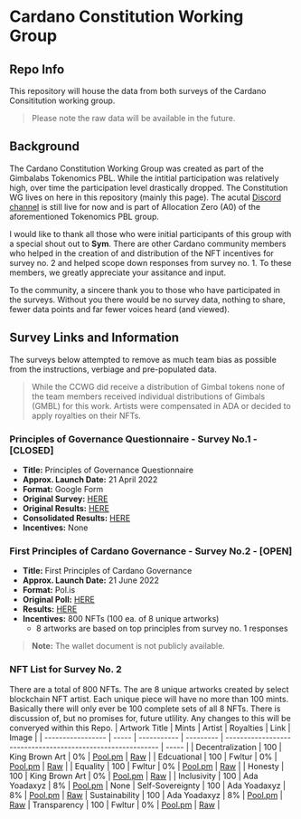 # Cardano Constitution Working Group

## Repo Info

This repository will house the data from both surveys of the Cardano Consititution working group.

> Please note the raw data will be available in the future.

## Background

The Cardano Constitution Working Group was created as part of the Gimbalabs Tokenomics PBL. While the intitial participation was relatively high, over time the participation level drastically dropped. The Constitution WG lives on here in this repository (mainly this page). The acutal [Discord channel](https://discord.com/channels/767416282198835220/958407168174985306) is still live for now and is part of Allocation Zero (A0) of the aforementioned Tokenomics PBL group.

I would like to thank all those who were initial participants of this group with a special shout out to **Sym**. There are other Cardano community members who helped in the creation of and distribution of the NFT incentives for survey no. 2 and helped scope down responses from survey no. 1. To these members, we greatly appreciate your assitance and input.

To the community, a sincere thank you to those who have participated in the surveys. Without you there would be no survey data, nothing to share, fewer data points and far fewer voices heard (and viewed).

## Survey Links and Information

The surveys below attempted to remove as much team bias as possible from the instructions, verbiage and pre-populated data.

> While the CCWG did receive a distribution of Gimbal tokens none of the team members received individual distributions of Gimbals (GMBL) for this work. Artists were compensated in ADA or decided to apply royalties on their NFTs.

### **Principles of Governance Questionnaire** - Survey No.1 - [CLOSED]
- **Title:** Principles of Governance Questionnaire
- **Approx. Launch Date:** 21 April 2022
- **Format:** Google Form
- **Original Survey:** [HERE](https://forms.gle/Cqg7Ky18oDsSVcd2A)
- **Original Results:** [HERE](https://docs.google.com/spreadsheets/d/1vNg2ZuQhck4yzeT-W9w7L9j4lLrCM9at4aiLnMzHm5Q/edit?usp=sharing)
- **Consolidated Results:** [HERE](https://docs.google.com/spreadsheets/d/1d2AyUBqWxpf1faALfnNK1w2AKCij7P4sOfXXGvjxP9E/edit?usp=sharing)
- **Incentives:** None

### **First Principles of Cardano Governance** - Survey No.2 - [OPEN]
- **Title:** First Principles of Cardano Governance
- **Approx. Launch Date:** 21 June 2022
- **Format:** Pol.is
- **Original Poll:** [HERE](https://pol.is/7uvyfnprjb)
- **Results:** [HERE](https://pol.is/report/r6kea3yeenemaeyhdxzrw)
- **Incentives:** 800 NFTs (100 ea. of 8 unique artworks)
  - 8 artworks are based on top principles from survey no. 1 responses   
> **Note:** The wallet document is not publicly available.

### NFT List for Survey No. 2
There are a total of 800 NFTs. The are 8 unique artworks created by select blockchain NFT artist. Each unique piece will have no more than 100 mints. Basically there will only ever be 100 complete sets of all 8 NFTs. There is discussion of, but no promises for, future utlility. Any changes to this will be converyed within this Repo.
|  Artwork Title    | Mints | Artist          | Royalties | Link                                                         | Image |
| ----------------- | ----- | -----------     | --------- | -----------------------------------------------------------  | ----- |
| Decentralization  | 100   | King Brown Art  | 0%        | [Pool.pm](https://pool.pm/asset1us05mfn9kk0jxafaqhu2wnfmkjqxlltt6ypfh0)                                                             | [Raw](https://bafybeifkq7sdpz722krg26ed367arpbrgqimpuokpp3suak6tf3ftyiqym.ipfs.nftstorage.link) |
| Edcuational       | 100   | Fwltur          | 0%        | [Pool.pm](https://pool.pm/asset1r7gn8wznagymahcn507qhjy0vg53tw5spzay0m)                                                             | [Raw](https://nftstorage.link/ipfs/QmRbU48X9RyBjeaPPiPJvKpfQE6xkf5AcpNktbyxt16RN9 ) | 
| Equality          | 100   | Fwltur          | 0%        | [Pool.pm](https://pool.pm/asset1ggnrn7m68y6t2lyrryftgv8xrr02qgcz9h2cs8)                                                             | [Raw](https://bafybeica2uubqasgaftdsyeuryw5h6yasumfrcurdzvymush4sjn7kgeui.ipfs.nftstorage.link) | 
| Honesty           | 100   | King Brown Art  | 0%        | [Pool.pm](https://pool.pm/asset10lrp5xhhmce93cmnp8myjtn4wrqlals0lkjnl8)                                                              | [Raw](https://bafybeidis5z6dx2ne7b6jwhvplqk3zl5qzwqbp6hkwxqtizdgyxaioeboa.ipfs.nftstorage.link) | 
| Inclusivity       | 100   | Ada Yoadaxyz    | 8%        | [Pool.pm](https://pool.pm/asset10xkr6wk43w8kpmym9rlgaffqzq5rt9yaf0yt6m) | None
| Self-Sovereignty  | 100   | Ada Yoadaxyz    | 8%        | [Pool.pm](https://pool.pm/asset1fa2v64ezl55xz5xnfjy599mrssyajwthq8w74p) | [Raw](https://bafybeichxhcgb6xzljbxznwsa33bumy33m4nj4m5aeqbvkymmr5agi7c6a.ipfs.nftstorage.link)
| Sustainability    | 100   | Ada Yoadaxyz    | 8%        | [Pool.pm](https://pool.pm/asset1t2x6ypx027awxgl8qj0gxljzmpm22nu7rnyrns) | [Raw](https://nftstorage.link/ipfs/QmQJJLSxekNtbUyrJ8UijdpLuFnkRSbec9h3FPDRyhKeTE)
| Transparency      | 100   | Fwltur          | 0%        | [Pool.pm](https://pool.pm/asset1xuv4jwjhqtwnz8q2annkgv8hlg7reya73kywvs)                                                              | [Raw](https://bafybeiampetrsetq4g4bptw6ic475wj4omohduhsjul2w4hb355l42xl34.ipfs.nftstorage.link) |


